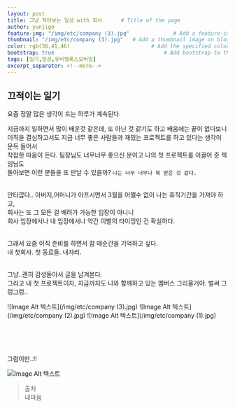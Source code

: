 ```yaml
---
layout: post
title: 그냥 적어보는 일상 with 회사      # Title of the page
author: yunjigo
feature-img: "/img/etc/company (3).jpg"              # Add a feature-image to the post
thumbnail: "/img/etc/company (3).jpg"   # Add a thumbnail image on blog view
color: rgb(36,41,46)                          # Add the specified color as feature image, and change link colors in post
bootstrap: true                                   # Add bootstrap to the page
tags: [일기,일상,유비벨록스모바일]
excerpt_separator: <!--more-->
---
```


## 끄적이는 일기 <br>
      
요즘 정말 많은 생각이 드는 하루가 계속된다.
<!--more-->

지금까지 일하면서 많이 배운것 같은데, 또 아닌 것 같기도 하고 배움에는 끝이 없다보니<br>
이직을 결심하고서도 지금 너무 좋은 사람들과 재밌는 프로젝트를 하고 있다는 생각이 문득 들어서<br>
착찹한 마음이 든다. 팀장님도 너무너무 좋으신 분이고 나의 첫 프로젝트를 이끌어 준 책임님도<br>
돌아보면 이런 분들을 또 만날 수 있을까? `나는 너무 너무나 복 받은 것 같다.`<br><br>

안타깝다.. 아버지,어머니가 아프시면서 3월을 어쩔수 없이 나는 휴직기간을 가져야 하고,<br>
회사는 또 그 모든 걸 배려가 가능한 입장이 아니니 <br>
회사 입장에서나 내 입장에서나 약간 이별의 타이밍인 건 확실하다.<br><br>

그래서 요즘 이직 준비를 하면서 참 매순간을 기억하고 싶다.<br>
내 첫회사. 첫 동료들. 내자리.<br><br>

그냥..괜히 감성돋아서 글을 남겨본다.<br>
그리고 내 첫 프로젝트이자, 지금까지도 나와 함께하고 있는 멤버스 그리울거야. 벌써 그렁그렁..<br>




![Image Alt 텍스트](/img/etc/company (3).jpg)
![Image Alt 텍스트](/img/etc/company (2).jpg)
![Image Alt 텍스트](/img/etc/company (1).jpg)



<br><br><br>


그럼이만..!!

![Image Alt 텍스트](http://app.jjalbang.today/jj1G9.gif)




>출처    
내마음
